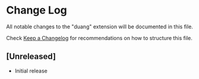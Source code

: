 # Change Log

All notable changes to the "duang" extension will be documented in this file.

Check [Keep a Changelog](http://keepachangelog.com/) for recommendations on how to structure this file.

## [Unreleased]

- Initial release
